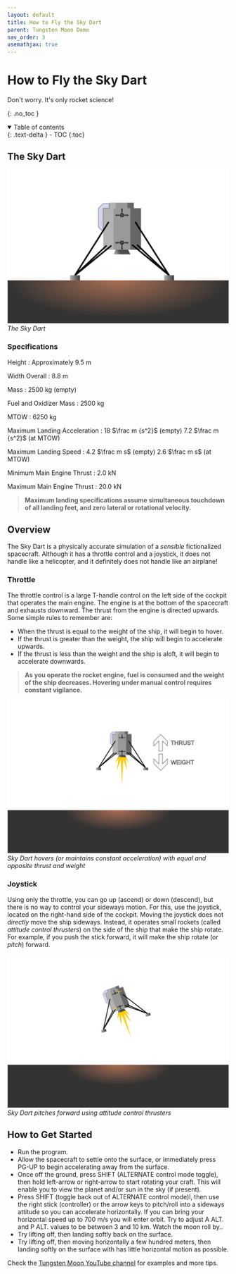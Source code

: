 ```yaml
---
layout: default
title: How to Fly the Sky Dart
parent: Tungsten Moon Demo
nav_order: 3
usemathjax: true
---
```


# How to Fly the Sky Dart
Don't worry. It's only rocket science!

{: .no_toc }


<details open markdown="block">
  <summary>
    Table of contents
  </summary>
  {: .text-delta }
- TOC
{:toc}
</details>

## The Sky Dart

![AMC Sky Dart utility/logistics spacecraft](/assets/images/demo/skydart.svg)
*The Sky Dart*

### Specifications

Height
: Approximately 9.5 m

Width Overall
: 8.8 m

Mass
: 2500 kg (empty)

Fuel and Oxidizer Mass
: 2500 kg

MTOW
: 6250 kg

Maximum Landing Acceleration
: 18 $\frac m {s^2}$ (empty) 7.2 $\frac m {s^2}$ (at MTOW)

Maximum Landing Speed
: 4.2 $\frac m s$ (empty) 2.6 $\frac m s$ (at MTOW)

Minimum Main Engine Thrust
: 2.0 kN

Maximum Main Engine Thrust
: 20.0 kN

> **Maximum landing specifications assume simultaneous touchdown of all landing feet, and zero lateral or rotational velocity.**

## Overview

The Sky Dart is a physically accurate simulation of a *sensible* fictionalized spacecraft. Although it has a throttle control and a joystick, it does not handle like a helicopter, and it definitely does not handle like an airplane!

### Throttle

The throttle control is a large T-handle control on the left side of the cockpit that operates the main engine. The engine is at the bottom of the spacecraft and exhausts downward. The thrust from the engine is directed upwards. Some simple rules to remember are:
* When the thrust is equal to the weight of the ship, it will begin to hover. 
* If the thrust is greater than the weight, the ship will begin to accelerate upwards. 
* If the thrust is less than the weight and the ship is aloft, it will begin to accelerate downwards.

> **As you operate the rocket engine, fuel is consumed and the weight of the ship decreases. Hovering under manual control requires constant vigilance.**

![Sky Dart hovering with equal and opposite thrust and weight](/assets/images/demo/skydart_hover.svg)
*Sky Dart hovers (or maintains constant acceleration) with equal and opposite thrust and weight*

### Joystick

Using only the throttle, you can go up (ascend) or down (descend), but there is no way to control your sideways motion. For this, use the joystick, located on the right-hand side of the cockpit. Moving the joystick does not *directly* move the ship sideways. Instead, it operates small rockets (called *attitude control thrusters*) on the side of the ship that make the ship rotate. For example, if you push the stick forward, it will make the ship rotate (or *pitch*) forward.

![Sky Dart pitching forward using attitude control thrusters](/assets/images/demo/skydart_pitchforward.svg)
*Sky Dart pitches forward using attitude control thrusters*


## How to Get Started
* Run the program.
* Allow the spacecraft to settle onto the surface, or immediately press PG-UP to begin accelerating away from the surface.
* Once off the ground, press SHIFT (ALTERNATE control mode toggle), then hold left-arrow or right-arrow to start rotating your craft. This will enable you to view the planet and/or sun in the sky (if present).
* Press SHIFT (toggle back out of ALTERNATE control mode)l, then use the right stick (controller) or the arrow keys to pitch/roll into a sideways attitude so you can accelerate horizontally. If you can bring your horizontal speed up to 700 m/s you will enter orbit. Try to adjust A ALT. and P ALT. values to be between 3 and 10 km. Watch the moon roll by.. 
* Try lifting off, then landing softly back on the surface.
* Try lifting off, then moving horizontally a few hundred meters, then landing softly on the surface with has little horizontal motion as possible.

Check the [Tungsten Moon YouTube channel](https://www.youtube.com/channel/UCCZ3MdbmQ5ZqAspNrOZUuTw) for examples and more tips.
